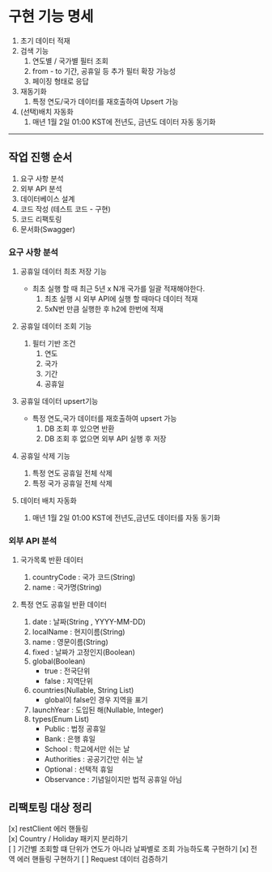 # 구현 기능 명세
1. 초기 데이터 적재
2. 검색 기능
   1. 연도별 / 국가별 필터 조회
   2. from - to 기간, 공휴일 등 추가 필터 확장 가능성
   3. 페이징 형태로 응답
4. 재동기화
   1. 특정 연도/국가 데이터를 재호출하여 Upsert 가능
5. (선택)배치 자동화
   1. 매년 1월 2일 01:00 KST에 전년도, 금년도 데이터 자동 동기화

---
##  작업 진행 순서
1. 요구 사항 분석
2. 외부 API 분석 
3. 데이터베이스 설계
4. 코드 작성 (테스트 코드 - 구현)
5. 코드 리팩토링
6. 문서화(Swagger)

### 요구 사항 분석
1. 공휴일 데이터 최초 저장 기능 
   - 최초 실행 할 때 최근 5년 x N개 국가를 일괄 적재해야한다.
     1. 최초 실행 시 외부 API에 실행 할 때마다 데이터 적재
     2. 5xN번 만큼 실행한 후 h2에 한번에 적재
2. 공휴일 데이터 조회 기능
   1. 필터 기반 조건
      1. 연도
      2. 국가
      3. 기간
      4. 공휴일
3. 공휴일 데이터 upsert기능
   - 특정 연도,국가 데이터를 재호출하여 upsert 가능
     1. DB 조회 후 있으면 반환
     2. DB 조회 후 없으면 외부 API 실행 후 저장

4. 공휴일 삭제 기능
   1. 특정 연도 공휴일 전체 삭제
   2. 특정 국가 공휴일 전체 삭제

5. 데이터 배치 자동화
   1. 매년 1월 2일 01:00 KST에 전년도,금년도 데이터를 자동 동기화
 

### 외부 API 분석
1. 국가목록 반환 데이터
   1. countryCode : 국가 코드(String)
   2. name : 국가명(String)

2. 특정 연도 공휴일 반환 데이터
   1. date : 날짜(String , YYYY-MM-DD)
   2. localName : 현지이름(String)
   3. name : 영문이름(String)
   4. fixed : 날짜가 고정인지(Boolean)
   5. global(Boolean)
       - true : 전국단위
       - false : 지역단위
   6. countries(Nullable, String List)
      - global이 false인 경우 지역을 표기
   7. launchYear : 도입된 해(Nullable, Integer)
   8. types(Enum List)
      - Public : 법정 공휴일
      - Bank : 은행 휴일
      - School : 학교에서만 쉬는 날
      - Authorities : 공공기간만 쉬는 날
      - Optional : 선택적 휴일
      - Observance : 기념일이지만 법적 공휴일 아님


## 리팩토링 대상 정리
[x] restClient 에러 핸들링  
[x] Country / Holiday 패키지 분리하기  
[ ] 기간별 조회할 떄 단위가 연도가 아니라 날짜별로 조회 가능하도록 구현하기
[x] 전역 에러 핸들링 구현하기
[ ] Request 데이터 검증하기
